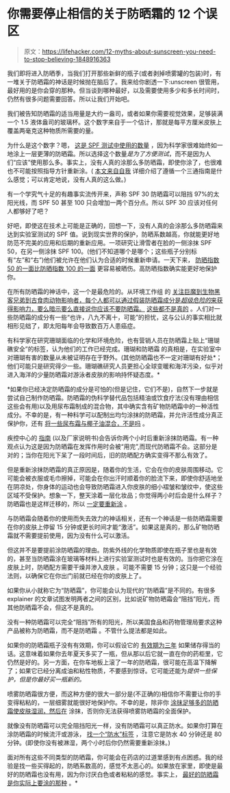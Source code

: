 # 你需要停止相信的关于防晒霜的 12 个误区

> 原文：<https://lifehacker.com/12-myths-about-sunscreen-you-need-to-stop-believing-1848916363>

我们即将进入防晒季，当我们打开那些新鲜的瓶子(或者剥掉喷雾罐的包装)时，有一堆关于防晒霜的神话是时候抛在脑后了。我来给你剧透一下:unscreen 很管用，最好用的是你会穿的那种。但当谈到哪种最好，以及需要使用多少和多长时间时，仍然有很多问题需要回答。所以让我们开始吧。

我们被告知防晒霜的适当用量是大约一盎司，或者如果你需要视觉效果，足够装满一个 1.5 液体盎司的玻璃杯。这个数字来自于一个估计，那就是每平方厘米皮肤上覆盖两毫克这种物质所需要的量。

为什么是这个数字？嗯， [这是 SPF 测试中使用的数量](https://lifehacker.com/here-s-the-spf-you-actually-get-when-you-apply-sunscree-1715166600) ，因为科学家很难始终如一地涂上一层更薄的防晒霜。所以选择这个数量*是为了方便测试*，而不是因为人们“应该”使用那么多。事实上，没有人真的涂那么多防晒霜，即使你涂了，也很难也不可能按照指导方针重新涂。( [本文来自自我](https://www.self.com/story/i-tried-to-follow-sunscreen-instructions-perfectly-and-realized-ive-been-using-it-wrong-my-entire-life) 详细介绍了遵循一个三通指南是什么感觉；可以肯定地说，没有人真的这么做。)

有一个学究气十足的有趣事实流传开来，声称 SPF 30 防晒霜可以阻挡 97%的太阳光线，而 SPF 50 甚至 100 只会增加一两个百分点。所以 SPF 30 应该对任何人都够好了吧？

好吧，即使这在技术上可能是正确的，回想一下，没有人真的会涂那么多防晒霜来达到实验室测试的 SPF 值。说到现实世界的保护，防晒系数越高，你就能更好地防范不完美的应用和后期的重新应用。一项研究让滑雪者在脸的一侧涂抹 SPF 50，在另一侧涂抹 SPF 100。(他们不知道哪个是哪个；这些瓶子分别标有“左”和“右”)他们被允许在他们认为合适的时候重新申请。一天下来， [防晒指数 50 的一面比防晒指数 100 的一面](https://lifehacker.com/high-spf-sunscreens-really-are-better-1825667090) 更容易被晒伤。高防晒指数确实能更好地保护你。

在所有防晒霜的神话中，这一个是最危险的。从环境工作组 的 [关注巨魔到生物黑客兄弟到古食肉动物影响者，每个人都可以通过假装防晒霜成分是*超级危险的*来获得影响力，要么暗示要么直接说你应该不要防晒霜。](https://lifehacker.com/the-sunscreen-ratings-that-scare-people-every-year-are-1795824253) [这些都不是真的](https://lifehacker.com/ffs-sunscreen-isnt-bad-for-you-1848880914) 。人们对一些防晒霜的成分有一些“也许，八九不离十，可能”的担忧，这与公认的事实相比就相形见绌了，即太阳每年会导致数百万人患癌症。

有科学家在研究珊瑚面临的化学和环境危险，也有营销人员在防晒霜上贴上“珊瑚礁安全”的标签，认为他们的工作已经完成。珊瑚和防晒霜 的真相是，在实验室中对珊瑚有害的数量从未被证明存在于野外。(其他防晒霜也不一定对珊瑚有好处*；他们可能只是研究得少一些。珊瑚礁研究人员更担心全球变暖和海洋污染，似乎对进入海洋的少量防晒霜对游泳者皮肤的影响持怀疑态度。*

 *如果你已经决定防晒霜的成分是可怕的(但是记住，它们不是)，自然下一步就是尝试自己制作防晒霜。防晒霜的伪科学替代品包括精油或饮食疗法(没有理由相信这些会有用)以及用尿布霜制成的混合物，其中确实含有矿物防晒霜中的一种活性成分。不幸的是，有一种科学可以配制出均匀涂抹的防晒霜，并允许活性成分真正保护你，还有 [将一些尿布霜与椰子油混合，不是吗](https://lifehacker.com/diy-sunscreen-doesnt-work-1835837420) 。

疾控中心的 [指南](https://www.cdc.gov/cancer/skin/basic_info/sun-safety.htm) (以及厂家说明书)会告诉你两个小时后重新涂抹防晒霜。有一种观点认为这是因为防晒霜在发挥作用时会被“用完”,而现代防晒霜不会。这部分是对的；当你在阳光下呆了一段时间后，旧的防晒配方确实变得不那么有效了。

但是重新涂抹防晒霜的真正原因是，随着你的生活，它会在你的皮肤周围移动。它可能会被衣服或毛巾擦掉，可能会在你出汗时顺着你的脸流下来，即使你舒适地坐在阴凉处，你身体的运动也会导致防晒霜进入你皮肤的细小褶皱和皱纹中，使这些区域不受保护。想象一下，整天涂着一层化妆品；你觉得两小时后会是什么样子？防晒霜也是这样迁移的，所以 [一定要重新涂](https://lifehacker.com/do-you-really-need-to-reapply-sunscreen-that-often-1847337991) 。

与防晒霜会随着你的使用而失去效力的神话相关，还有一个神话是一些防晒霜需要在你的皮肤上停留 15 分钟或更长时间才能“激活”。如果这是真的，那么矿物防晒霜就不需要提前使用，因为没有什么可以激活。

但这并不是要提前涂防晒霜的理由。防紫外线的化学物质即使在瓶子里也是有效的，甚至当防晒霜涂在玻璃等材料上进行实验室测试时也是有效的。当你把它涂在皮肤上时，防晒配方需要干燥并渗入皮肤 。可能不需要 15 分钟；这只是一个经验法则，以确保它在你出门前就已经在你的皮肤上了。

如果你从小就称它为“防晒霜”，你可能会认为现代的“防晒霜”是不同的。有很多 explainer 的文章试图发明两者之间的区别，比如说矿物防晒霜会“阻挡”阳光，而其他防晒霜不会，但这不是真的。

没有一种防晒霜可以完全“阻挡”所有的阳光，所以美国食品和药物管理局要求这种产品被称为防晒霜，而不是防晒霜 。不管什么提法都是如此。

如果你的防晒霜瓶子没有有效期，你可以假设它的 [有效期为三年](https://lifehacker.com/last-years-sunscreen-is-probably-still-good-1795586662) 如果储存得当的话。这意味着如果你去年夏天多买了一瓶，但从那以后它就一直在你的药柜里，它仍然是好的。另一方面，在你车地板上滚了一年的防晒霜，很可能在高温下降解了；如果它已经分离成油和粘性物质，不要感到惊讶。它可能还能为*提供一些保护，但是你最好买一瓶新的。* 

喷雾防晒霜很方便，而这种方便的很大一部分是(不正确的)相信你不需要让你的手变得粘粘的，一层细雾就能很好地保护你。不幸的是，除非你 [涂抹足够多的防晒霜使皮肤湿润，然后在](https://lifehacker.com/youre-probably-using-sunscreen-all-wrong-1844245538) 涂抹，否则你无法获得喷雾防晒霜的全面保护。

就像没有防晒霜可以完全阻挡阳光一样，没有防晒霜可以真正防水。如果你打算在涂防晒霜的时候流汗或游泳， [找一个“防水”标签](https://lifehacker.com/how-to-choose-a-sweat-resistant-sunscreen-1846637707) ，注意它是防水 40 分钟还是 80 分钟。(即使你没有被淋湿，两个小时后你仍然需要重新涂抹。)

面对所有这些不同类型的防晒霜，你可能会在药店的过道里感到有点困惑。我的经验是找一些买得起的，防晒系数高的，感觉不太恶心的。如果放在家里，即使是最好的防晒霜也没有用，因为你讨厌白色或者粘粘的感觉。事实上， [最好的防晒霜是你实际上要涂的那种](https://lifehacker.com/the-best-sunscreen-is-the-one-youll-wear-1835945471) 。*
